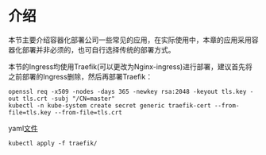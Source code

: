 # 介绍

本节主要介绍容器化部署公司一些常见的应用，在实际使用中，本章的应用采用容器化部署并非必须的，也可自行选择传统的部署方式。

本节的Ingress均使用Traefik(可以更改为Nginx-ingress)进行部署，建议首先将之前部署的Ingress删除，然后再部署Traefik：

```
openssl req -x509 -nodes -days 365 -newkey rsa:2048 -keyout tls.key -out tls.crt -subj "/CN=master"
kubectl -n kube-system create secret generic traefik-cert --from-file=tls.key --from-file=tls.crt
```

yaml[文件](./yaml文件/traefik)

```
kubectl apply -f traefik/
```


